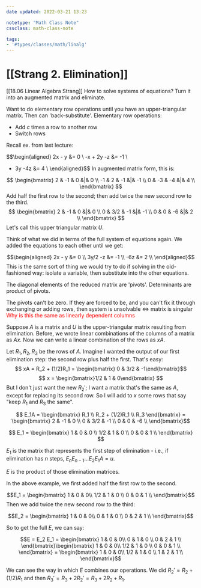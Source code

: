 ```yaml
---
date updated: 2022-03-21 13:23

notetype: "Math Class Note"
cssclass: math-class-note

tags: 
- '#types/classes/math/linalg'
---
```


# [[Strang 2. Elimination]]
[[18.06  Linear Algebra Strang]]
How to solve systems of equations? Turn it into an augmented matrix and eliminate.  

Want to do elementary row operations until you have an upper-triangular matrix. Then can 'back-substitute'.
Elementary row operations:
- Add $c$ times a row to another row
- Switch rows

Recall ex. from last lecture: 

$$\begin{aligned}
2x - y   &= 0 \\
-x + 2y  -z &= -1 \\
 - 3y  -4z &= 4 \\
\end{aligned}$$
In augmented matrix form, this is:

$$
\begin{bmatrix}
2 & -1 & 0 &|& 0 \\
-1 & 2 & -1 &|& -1 \\
0 & -3 & -4 &|& 4 \\
\end{bmatrix}
$$
Add half the first row to the second; then add twice the new second row to the third. 
$$
\begin{bmatrix}
2 & -1 & 0 &|& 0 \\
0 & 3/2 & -1 &|& -1 \\
0 & 0 & -6 &|& 2 \\
\end{bmatrix}
$$
Let's call this upper triangular matrix $U$. 

Think of what we did in terms of the full system of equations again. We added the equations to each other until we get: 

$$\begin{aligned}
2x - y   &= 0 \\
3y/2  -z &= -1 \\
   -6z &= 2 \\
\end{aligned}$$
This is the same sort of thing we would try to do if solving in the old-fashioned way: isolate a variable, then substitute into the other equations.

The diagonal elements of the reduced matrix are 'pivots'. Determinants are product of pivots.

The pivots can't be zero. If they are forced to be, and you can't fix it through exchanging or adding rows, then system is unsolvable $\iff$ matrix is singular <font color=red>Why is this the same as linearly dependent columns</font>

Suppose $A$ is a matrix and $U$ is the upper-triangular matrix resulting from elimination. Before, we wrote linear combinations of the columns of a matrix as $Ax$. Now we can write a linear combination of the rows as $xA$. 

Let $R_1, R_2, R_3$ be the rows of $A$. Imagine I wanted the output of our first elimination step: the second row plus half the first. That's easy:
$$ xA = R_2 + (1/2)R_1 = \begin{bmatrix} 0 & 3/2 & -1\end{bmatrix}$$
$$ x = \begin{bmatrix}1/2 & 1 & 0\end{bmatrix} $$
But I don't just want the new $R_2'$; I want a matrix that's the same as $A$, except for replacing its second row. So I will add to $x$ some rows that say "keep $R_1$ and $R_3$ the same". 

$$ E_1A = \begin{bmatrix} R_1 \\ R_2 + (1/2)R_1 \\ R_3 \end{bmatrix} = \begin{bmatrix}
2 & -1 & 0 \\
0 & 3/2 & -1 \\
0 & 0 & -6 \\
\end{bmatrix}$$

$$ E_1 = \begin{bmatrix}
1 & 0 & 0 \\
1/2 & 1 & 0  \\
0 & 0 & 1 \\
\end{bmatrix} $$


$E_1$ is the matrix that represents the first step of elimination - i.e., if elimination has $n$ steps, $E_n E_{n-1} \ldots E_2 E_1 A = u$. 

$E$ is the product of those elimination matrices. 


In the above example, we first added half the first row to the second.

$$E_1 = \begin{bmatrix}
1 & 0 & 0\\
1/2 & 1 & 0 \\
0 & 0 & 1 \\
\end{bmatrix}$$
Then we add twice the new second row to the third:

$$E_2 = \begin{bmatrix}
1 & 0 & 0\\
0 & 1 & 0 \\
0 & 2 & 1 \\
\end{bmatrix}$$

So to get the full $E$, we can say:

$$E = E_2 E_1 = \begin{bmatrix}
1 & 0 & 0\\
0 & 1 & 0 \\
0 & 2 & 1 \\
\end{bmatrix}\begin{bmatrix}
1 & 0 & 0\\
1/2 & 1 & 0 \\
0 & 0 & 1 \\
\end{bmatrix} = \begin{bmatrix}
1 & 0 & 0\\
1/2 & 1 & 0 \\
1 & 2 & 1 \\
\end{bmatrix}$$

We can see the way in which $E$ combines our operations. We did $R_2' = R_2 + (1/2) R_1$ and then $R_3' = R_3 + 2 R_2' = R_3 + 2R_2 + R_1$. 
